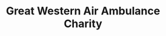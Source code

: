 ---
title: "Great Western Air Ambulance Charity"
url: /bristol/great-western-air-ambulance-charity/
shop: charity
---